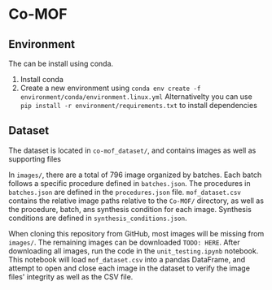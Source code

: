 # Co-MOF

## Environment
The can be install using conda.
1) Install conda
2) Create a new environment using `conda env create -f environment/conda/environment.linux.yml` Alternativelty you can use `pip install -r environment/requirements.txt` to install dependencies

## Dataset
The dataset is located in `co-mof_dataset/`, and contains images as well as supporting files

In `images/`, there are a total of 796 image organized by batches. Each batch follows a specific procedure defined in `batches.json`. The procedures in `batches.json` are defined in the `procedures.json` file. `mof_dataset.csv` contains the relative image paths relative to the `Co-MOF/` directory, as well as the procedure, batch, ans synthesis condition for each image. Synthesis conditions are defined in `synthesis_conditions.json`.

When cloning this repository from GitHub, most images will be missing from `images/`. The remaining images can be downloaded `TODO: HERE`. After downloading all images, run the code in the `unit_testing.ipynb` notebook. This notebook will load `mof_dataset.csv` into a pandas DataFrame, and attempt to open and close each image in the dataset to verify the image files' integrity as well as the CSV file.